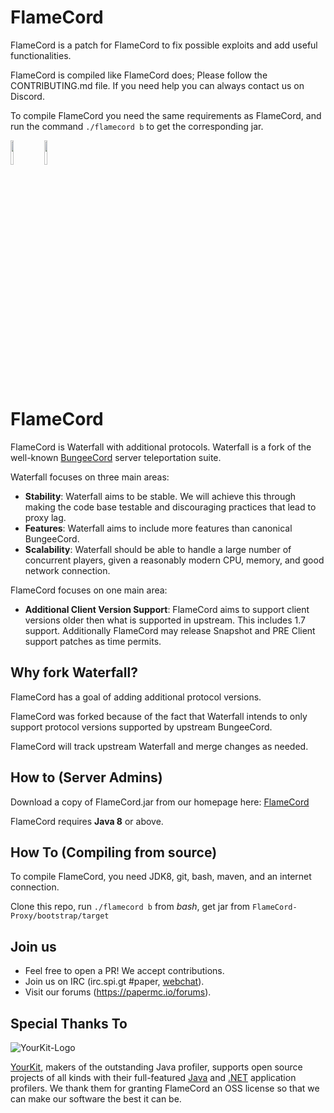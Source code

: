 FlameCord
=======

FlameCord is a patch for FlameCord to fix possible exploits and add useful functionalities.

FlameCord is compiled like FlameCord does; Please follow the CONTRIBUTING.md file. If you need help you can always contact us on Discord.

To compile FlameCord you need the same requirements as FlameCord, and run the command `./flamecord b` to get the corresponding jar.

<a href="https://discord.gg/gF36AT3"><img src="https://discord.com/assets/4ff060e44afc171e9622fbe589c2c09e.png" width=10% height=10%><img/><a/> <a href="https://www.mc-market.org/resources/13492/"><img src="https://www.mc-market.org/styles/mcmarketv2/xenforo/logo.png" width=10% height=10%><img/><a/>

FlameCord
=======

FlameCord is Waterfall with additional protocols. Waterfall is a fork of the well-known [BungeeCord](https://github.com/SpigotMC/BungeeCord) server teleportation suite.

Waterfall focuses on three main areas:

* **Stability**: Waterfall aims to be stable. We will achieve this through making the code base testable and discouraging practices that lead to proxy lag.
* **Features**: Waterfall aims to include more features than canonical BungeeCord.
* **Scalability**: Waterfall should be able to handle a large number of concurrent players, given a reasonably modern CPU, memory, and good network connection.

FlameCord focuses on one main area:

* **Additional Client Version Support**: FlameCord aims to support client versions older then what is supported in upstream. This includes 1.7 support. Additionally FlameCord may release Snapshot and PRE Client support patches as time permits.

## Why fork Waterfall?

FlameCord has a goal of adding additional protocol versions.

FlameCord was forked because of the fact that Waterfall intends to only support protocol versions supported by upstream BungeeCord. 

FlameCord will track upstream Waterfall and merge changes as needed.

## How to (Server Admins)

Download a copy of FlameCord.jar from our homepage here: [FlameCord](https://papermc.io/downloads#FlameCord)

FlameCord requires **Java 8** or above.

## How To (Compiling from source)

To compile FlameCord, you need JDK8, git, bash, maven, and an internet connection.

Clone this repo, run `./flamecord b` from *bash*, get jar from `FlameCord-Proxy/bootstrap/target`

## Join us

* Feel free to open a PR! We accept contributions.
* Join us on IRC (irc.spi.gt #paper, [webchat](http://irc.spi.gt/iris/?nick=&channels=paper)).
* Visit our forums (https://papermc.io/forums).

Special Thanks To
-----------------
![YourKit-Logo](https://yourkit.com/images/yklogo.png)

[YourKit](https://yourkit.com/), makers of the outstanding Java profiler, supports open source projects of all kinds with their full-featured [Java](https://yourkit.com/features/) and [.NET](https://yourkit.com/dotnet/features/) application profilers. We thank them for granting FlameCord an OSS license so that we can make our software the best it can be.
